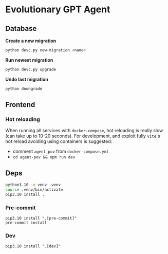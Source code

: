 # Evolutionary GPT Agent

## Database
**Create a new migration**

```bash
python devc.py new-migration <name>
```

**Run newest migration**

```bash
python devc.py upgrade
```


**Undo last migration**
```bash
python downgrade
```

## Frontend
### Hot reloading
When running all services with `docker-compose`, hot reloading is really slow (can take up to 10-20 seconds).
For development, and exploit fully `vite`'s hot reload avoiding using containers is suggested:

- comment `agent_pov` from `docker-compose.yml`
- `cd agent-pov && npm run dev`

## Deps
```bash
python3.10 -m venv .venv
source .venv/bin/activate
pip3.10 install .
```

### Pre-commit
```
pip3.10 install ".[pre-commit]"
pre-commit install
```

### Dev
```
pip3.10 install ".[dev]"
```
